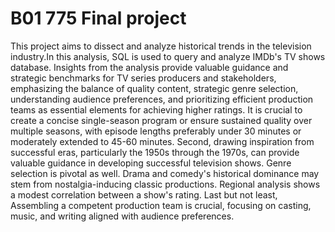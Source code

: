 # B01 775 Final project

This project aims to dissect and analyze historical trends in the television industry.In this analysis, SQL is used to query and analyze IMDb's TV shows database. Insights from the analysis provide valuable guidance and strategic benchmarks for TV series producers and stakeholders, emphasizing the balance of quality content, strategic genre selection, understanding audience preferences, and prioritizing efficient production teams as essential elements for achieving higher ratings. It is crucial to create a concise single-season program or ensure sustained quality over multiple seasons, with episode lengths preferably under 30 minutes or moderately extended to 45-60 minutes. Second, drawing inspiration from successful eras, particularly the 1950s through the 1970s, can provide valuable guidance in developing successful television shows. Genre selection is pivotal as well. Drama and comedy's historical dominance may stem from nostalgia-inducing classic productions. Regional analysis shows a modest correlation between a show's rating. Last but not least, Assembling a competent production team is crucial, focusing on casting, music, and writing aligned with audience preferences.
